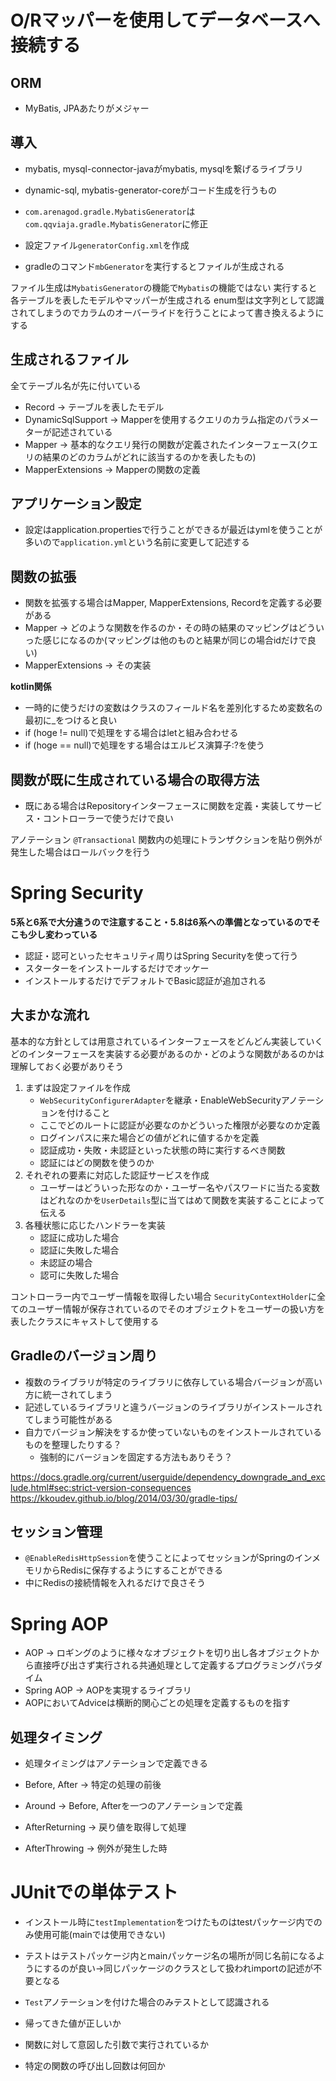 # O/Rマッパーを使用してデータベースへ接続する

## ORM

- MyBatis, JPAあたりがメジャー

## 導入

- mybatis, mysql-connector-javaがmybatis, mysqlを繋げるライブラリ
- dynamic-sql, mybatis-generator-coreがコード生成を行うもの

- `com.arenagod.gradle.MybatisGenerator`は`com.qqviaja.gradle.MybatisGenerator`に修正
- 設定ファイル`generatorConfig.xml`を作成
- gradleのコマンド`mbGenerator`を実行するとファイルが生成される

ファイル生成は`MybatisGenerator`の機能で`Mybatis`の機能ではない
実行すると各テーブルを表したモデルやマッパーが生成される
enum型は文字列として認識されてしまうのでカラムのオーバーライドを行うことによって書き換えるようにする

## 生成されるファイル

全てテーブル名が先に付いている

- Record → テーブルを表したモデル
- DynamicSqlSupport → Mapperを使用するクエリのカラム指定のパラメーターが記述されている
- Mapper → 基本的なクエリ発行の関数が定義されたインターフェース(クエリの結果のどのカラムがどれに該当するのかを表したもの)
- MapperExtensions → Mapperの関数の定義

## アプリケーション設定

- 設定はapplication.propertiesで行うことができるが最近はymlを使うことが多いので`application.yml`という名前に変更して記述する

## 関数の拡張

- 関数を拡張する場合はMapper, MapperExtensions, Recordを定義する必要がある
- Mapper → どのような関数を作るのか・その時の結果のマッピングはどういった感じになるのか(マッピングは他のものと結果が同じの場合idだけで良い)
- MapperExtensions → その実装

**kotlin関係**

- 一時的に使うだけの変数はクラスのフィールド名を差別化するため変数名の最初に_をつけると良い
- if (hoge != null)で処理をする場合はletと組み合わせる
- if (hoge == null)で処理をする場合はエルビス演算子:?を使う

## 関数が既に生成されている場合の取得方法

- 既にある場合はRepositoryインターフェースに関数を定義・実装してサービス・コントローラーで使うだけで良い

アノテーション
`@Transactional` 関数内の処理にトランザクションを貼り例外が発生した場合はロールバックを行う

# Spring Security

**5系と6系で大分違うので注意すること・5.8は6系への準備となっているのでそこも少し変わっている**

- 認証・認可といったセキュリティ周りはSpring Securityを使って行う
- スターターをインストールするだけでオッケー
- インストールするだけでデフォルトでBasic認証が追加される

## 大まかな流れ

基本的な方針としては用意されているインターフェースをどんどん実装していく
どのインターフェースを実装する必要があるのか・どのような関数があるのかは理解しておく必要がありそう

1. まずは設定ファイルを作成
    - `WebSecurityConfigurerAdapter`を継承・EnableWebSecurityアノテーションを付けること
    - ここでどのルートに認証が必要なのかどういった権限が必要なのか定義
    - ログインパスに来た場合どの値がどれに値するかを定義
    - 認証成功・失敗・未認証といった状態の時に実行するべき関数
    - 認証にはどの関数を使うのか
2. それぞれの要素に対応した認証サービスを作成
    - ユーザーはどういった形なのか・ユーザー名やパスワードに当たる変数はどれなのかを`UserDetails`型に当てはめて関数を実装することによって伝える
3. 各種状態に応じたハンドラーを実装
    - 認証に成功した場合
    - 認証に失敗した場合
    - 未認証の場合
    - 認可に失敗した場合

コントローラー内でユーザー情報を取得したい場合
`SecurityContextHolder`に全てのユーザー情報が保存されているのでそのオブジェクトをユーザーの扱い方を表したクラスにキャストして使用する

## Gradleのバージョン周り

- 複数のライブラリが特定のライブラリに依存している場合バージョンが高い方に統一されてしまう
- 記述しているライブラリと違うバージョンのライブラリがインストールされてしまう可能性がある
- 自力でバージョン解決をするか使っていないものをインストールされているものを整理したりする？
    - 強制的にバージョンを固定する方法もありそう？

https://docs.gradle.org/current/userguide/dependency_downgrade_and_exclude.html#sec:strict-version-consequences
https://kkoudev.github.io/blog/2014/03/30/gradle-tips/

## セッション管理

- `@EnableRedisHttpSession`を使うことによってセッションがSpringのインメモリからRedisに保存するようにすることができる
- 中にRedisの接続情報を入れるだけで良さそう

# Spring AOP

- AOP → ロギングのように様々なオブジェクトを切り出し各オブジェクトから直接呼び出さず実行される共通処理として定義するプログラミングパラダイム
- Spring AOP → AOPを実現するライブラリ
- AOPにおいてAdviceは横断的関心ごとの処理を定義するものを指す

## 処理タイミング

- 処理タイミングはアノテーションで定義できる

- Before, After → 特定の処理の前後
- Around → Before, Afterを一つのアノテーションで定義
- AfterReturning → 戻り値を取得して処理
- AfterThrowing → 例外が発生した時

# JUnitでの単体テスト

- インストール時に`testImplementation`をつけたものはtestパッケージ内でのみ使用可能(mainでは使用できない)
- テストはテストパッケージ内とmainパッケージ名の場所が同じ名前になるようにするのが良い→同じパッケージのクラスとして扱われimportの記述が不要となる
- `Test`アノテーションを付けた場合のみテストとして認識される

- 帰ってきた値が正しいか
- 関数に対して意図した引数で実行されているか
- 特定の関数の呼び出し回数は何回か
